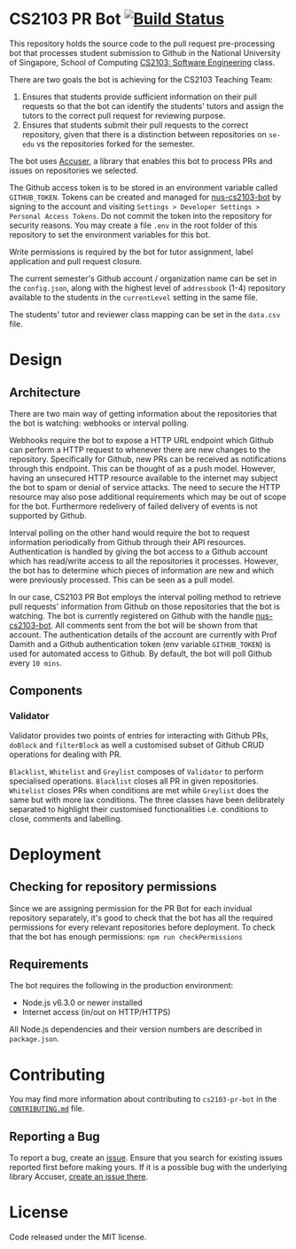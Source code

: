# CS2103 PR Bot [![Build Status](https://travis-ci.org/nus-cs2103/cs2103-pr-bot.svg?branch=master)](https://travis-ci.org/nus-cs2103/cs2103-pr-bot)
This repository holds the source code to the pull request pre-processing bot that processes student submission to Github in the National University of Singapore, School of Computing [CS2103: Software Engineering](http://www.comp.nus.edu.sg/~cs2103/) class.

There are two goals the bot is achieving for the CS2103 Teaching Team:

  1. Ensures that students provide sufficient information on their pull requests so that the bot can identify the students' tutors and assign the tutors to the correct pull request for reviewing purpose.
  2. Ensures that students submit their pull requests to the correct repository, given that there is a distinction between repositories on `se-edu` vs the repositories forked for the semester.

The bot uses [Accuser](https://github.com/mauris/accuser), a library that enables this bot to process PRs and issues on repositories we selected.

The Github access token is to be stored in an environment variable called `GITHUB_TOKEN`. Tokens can be created and managed for [nus-cs2103-bot](https://github.com/nus-cs2103-bot) by signing to the account and visiting `Settings > Developer Settings > Personal Access Tokens`. Do not commit the token into the repository for security reasons. You may create a file `.env` in the root folder of this repository to set the environment variables for this bot.

Write permissions is required by the bot for tutor assignment, label application and pull request closure.

The current semester's Github account / organization name can be set in the `config.json`, along with the highest level of `addressbook` (1-4) repository available to the students in the `currentLevel` setting in the same file.

The students' tutor and reviewer class mapping can be set in the `data.csv` file.

# Design
## Architecture

There are two main way of getting information about the repositories that the bot is watching: webhooks or interval polling.

Webhooks require the bot to expose a HTTP URL endpoint which Github can perform a HTTP request to whenever there are new changes to the repository. Specifically for Github, new PRs can be received as notifications through this endpoint. This can be thought of as a push model. However, having an unsecured HTTP resource available to the internet may subject the bot to spam or denial of service attacks. The need to secure the HTTP resource may also pose additional requirements which may be out of scope for the bot. Furthermore redelivery of failed delivery of events is not supported by Github.

Interval polling on the other hand would require the bot to request information periodically from Github through their API resources. Authentication is handled by giving the bot access to a Github account which has read/write access to all the repositories it processes. However, the bot has to determine which pieces of information are new and which were previously processed. This can be seen as a pull model.

In our case, CS2103 PR Bot employs the interval polling method to retrieve pull requests' information from Github on those repositories that the bot is watching. The bot is currently registered on Github with the handle [nus-cs2103-bot](https://github.com/nus-cs2103-bot). All comments sent from the bot will be shown from that account. The authentication details of the account are currently with Prof Damith and a Github authentication token (env variable `GITHUB_TOKEN`) is used for automated access to Github. By default, the bot will poll Github every `10 mins`.

## Components
### Validator
Validator provides two points of entries for interacting with Github PRs, `doBlock` and `filterBlock` as well a customised subset of Github CRUD operations for dealing with PR.

`Blacklist`, `Whitelist` and `Greylist` composes of `Validator` to perform specialised operations. `Blacklist` closes all PR in given repositories. `Whitelist` closes PRs when conditions are met while `Greylist` does the same but with more lax conditions. The three classes have been delibrately separated to highlight their customised functionalities i.e. conditions to close, comments and labelling.

# Deployment

## Checking for repository permissions

Since we are assigning permission for the PR Bot for each invidual repository separately, it's good to check that the bot has all the required permissions for every relevant repositories before deployment.
To check that the bot has enough permissions:
    `npm run checkPermissions`

## Requirements

The bot requires the following in the production environment:

- Node.js v6.3.0 or newer installed
- Internet access (in/out on HTTP/HTTPS)

All Node.js dependencies and their version numbers are described in `package.json`.

# Contributing

You may find more information about contributing to `cs2103-pr-bot` in the [`CONTRIBUTING.md`](CONTRIBUTING.md) file.

## Reporting a Bug

To report a bug, create an [issue](https://github.com/nus-cs2103/cs2103-pr-bot/issues). Ensure that you search for existing issues reported first before making yours. If it is a possible bug with the underlying library Accuser, [create an issue there](https://github.com/mauris/accuser/issues).

# License

Code released under the MIT license.
